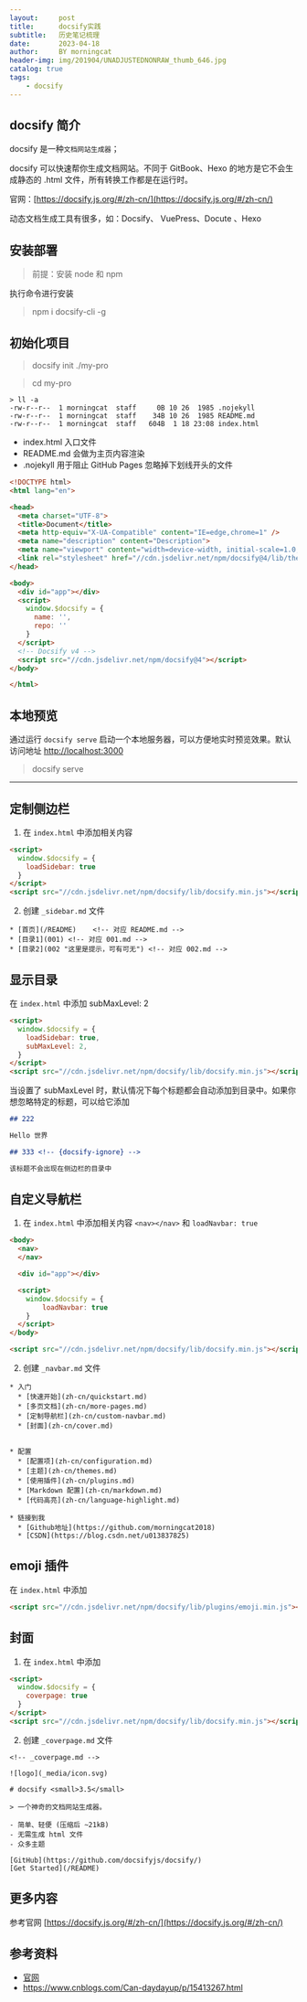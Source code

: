 ```yaml
---
layout:     post
title:      docsify实践
subtitle:   历史笔记梳理
date:       2023-04-18
author:     BY morningcat
header-img: img/201904/UNADJUSTEDNONRAW_thumb_646.jpg
catalog: true
tags:
    - docsify
---
```



## docsify 简介

docsify 是一种`文档网站生成器`；

docsify 可以快速帮你生成文档网站。不同于 GitBook、Hexo 的地方是它不会生成静态的 .html 文件，所有转换工作都是在运行时。

官网：[https://docsify.js.org/#/zh-cn/](https://docsify.js.org/#/zh-cn/)

动态文档生成工具有很多，如：Docsify、 VuePress、Docute 、Hexo

## 安装部署

> 前提：安装 node 和 npm 

执行命令进行安装

> npm i docsify-cli -g

## 初始化项目

> docsify init ./my-pro

> cd my-pro

```
> ll -a
-rw-r--r--  1 morningcat  staff     0B 10 26  1985 .nojekyll
-rw-r--r--  1 morningcat  staff    34B 10 26  1985 README.md
-rw-r--r--  1 morningcat  staff   604B  1 18 23:08 index.html
```

- index.html 入口文件
- README.md 会做为主页内容渲染
- .nojekyll 用于阻止 GitHub Pages 忽略掉下划线开头的文件

```html
<!DOCTYPE html>
<html lang="en">

<head>
  <meta charset="UTF-8">
  <title>Document</title>
  <meta http-equiv="X-UA-Compatible" content="IE=edge,chrome=1" />
  <meta name="description" content="Description">
  <meta name="viewport" content="width=device-width, initial-scale=1.0, minimum-scale=1.0">
  <link rel="stylesheet" href="//cdn.jsdelivr.net/npm/docsify@4/lib/themes/vue.css">
</head>

<body>
  <div id="app"></div>
  <script>
    window.$docsify = {
      name: '',
      repo: ''
    }
  </script>
  <!-- Docsify v4 -->
  <script src="//cdn.jsdelivr.net/npm/docsify@4"></script>
</body>

</html>
```

## 本地预览

通过运行 `docsify serve` 启动一个本地服务器，可以方便地实时预览效果。默认访问地址 [http://localhost:3000](http://localhost:3000)

> docsify serve

---

## 定制侧边栏

1. 在 `index.html` 中添加相关内容

```html
<script>
  window.$docsify = {
    loadSidebar: true
  }
</script>
<script src="//cdn.jsdelivr.net/npm/docsify/lib/docsify.min.js"></script>
```

2. 创建 `_sidebar.md` 文件

```
* [首页](/README)    <!-- 对应 README.md -->
* [目录1](001) <!-- 对应 001.md -->
* [目录2](002 "这里是提示，可有可无") <!-- 对应 002.md -->
```

## 显示目录

在 `index.html` 中添加 subMaxLevel: 2

```html
<script>
  window.$docsify = {
    loadSidebar: true,
    subMaxLevel: 2,
  }
</script>
<script src="//cdn.jsdelivr.net/npm/docsify/lib/docsify.min.js"></script>
```

当设置了 subMaxLevel 时，默认情况下每个标题都会自动添加到目录中。如果你想忽略特定的标题，可以给它添加 <!-- {docsify-ignore} --> 

```md
## 222

Hello 世界

## 333 <!-- {docsify-ignore} --> 

该标题不会出现在侧边栏的目录中
```

## 自定义导航栏

1. 在 `index.html` 中添加相关内容  `<nav></nav>` 和 `loadNavbar: true`

```html
<body>
  <nav>
  </nav>

  <div id="app"></div>

  <script>
    window.$docsify = {
        loadNavbar: true
    }
  </script>
</body>

<script src="//cdn.jsdelivr.net/npm/docsify/lib/docsify.min.js"></script>
```

2. 创建 `_navbar.md` 文件

```
* 入门
  * [快速开始](zh-cn/quickstart.md)
  * [多页文档](zh-cn/more-pages.md)
  * [定制导航栏](zh-cn/custom-navbar.md)
  * [封面](zh-cn/cover.md)


* 配置
  * [配置项](zh-cn/configuration.md)
  * [主题](zh-cn/themes.md)
  * [使用插件](zh-cn/plugins.md)
  * [Markdown 配置](zh-cn/markdown.md)
  * [代码高亮](zh-cn/language-highlight.md)

* 链接到我
  * [Github地址](https://github.com/morningcat2018)
  * [CSDN](https://blog.csdn.net/u013837825)
```

## emoji 插件

在 `index.html` 中添加 

```html
<script src="//cdn.jsdelivr.net/npm/docsify/lib/plugins/emoji.min.js"></script>
```

## 封面

1. 在 `index.html` 中添加 

```html
<script>
  window.$docsify = {
    coverpage: true
  }
</script>
<script src="//cdn.jsdelivr.net/npm/docsify/lib/docsify.min.js"></script>
```

2. 创建 `_coverpage.md` 文件

```
<!-- _coverpage.md -->

![logo](_media/icon.svg)

# docsify <small>3.5</small>

> 一个神奇的文档网站生成器。

- 简单、轻便 (压缩后 ~21kB)
- 无需生成 html 文件
- 众多主题

[GitHub](https://github.com/docsifyjs/docsify/)
[Get Started](/README)
```

## 更多内容

参考官网 [https://docsify.js.org/#/zh-cn/](https://docsify.js.org/#/zh-cn/)

## 参考资料

- [官网](https://docsify.js.org/#/zh-cn/)
- https://www.cnblogs.com/Can-daydayup/p/15413267.html